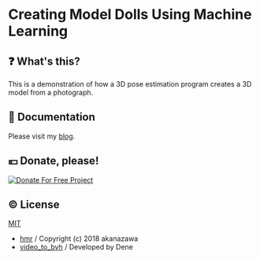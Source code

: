 # Creating Model Dolls Using Machine Learning

## :question: What's this?

This is a demonstration of how a 3D pose estimation program creates a 3D model from a photograph.

## :book: Documentation

Please visit my [blog](https://www.tnksoft.com/blog/?p=8233).

## :yen: Donate, please!
[![Donate For Free Project](https://www.tnksoft.com/donate/donate.svg "Donate For Free Project")](https://www.tnksoft.com/donate/?lang=en)

## :copyright: License
[MIT](http://opensource.org/licenses/MIT)

- [hmr](https://github.com/akanazawa/hmr) / Copyright (c) 2018 akanazawa
- [video_to_bvh](https://github.com/Dene33/video_to_bvh) / Developed by Dene